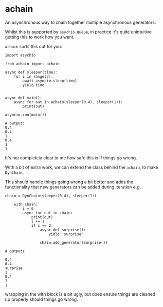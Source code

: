 # achain

An asynchronous way to chain together multiple asynchronous generators.

Whilst this is supported by `asychio.Queue`, in practice it's quite unintuitive getting this to work how you want.

`achain` sorts this out for you:

```
import asychio

from achain import achain

async def sleeper(time):
	for i in range(3):
		await asyncio.sleep(time)
		yield time


async def main():
    async for out in achain(sleeper(0.4), sleeper(1)):
        print(out)

asyncio.run(main())

# output:
0.4
0.4
1
0.4
1
1
```

It's not completely clear to me how safe this is if things go wrong.

With a bit of extra work, we can extend the class behind the `achain`, to make `DynChain`.

This should handle things going wrong a bit better and adds the functionality that new generators can be added during iteration e.g.

```
chain = DynChain(sleeper(0.4), sleeper(1))
    
    with chain:
        i = 0
        async for out in chain:
            print(out)
            i += 1
            if i == 2:
                async def surprise():
                    yield 'surprise'
                
                chain.add_generator(surprise())

# outputs

0.4
0.4
surprise
1
0.4
1
1
```

wrapping in the with block is a bit ugly, but does ensure things are cleaned up properly should things go wrong.

	
